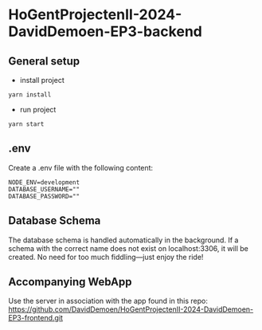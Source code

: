 # HoGentProjectenII-2024-DavidDemoen-EP3-backend

## General setup
- install project
```
yarn install
```
- run project
```
yarn start
```
## .env
Create a .env file with the following content:
```
NODE_ENV=development
DATABASE_USERNAME=""
DATABASE_PASSWORD=""
```
## Database Schema
The database schema is handled automatically in the background. If a schema with the correct name does not exist on localhost:3306, it will be created. No need for too much fiddling—just enjoy the ride!
## Accompanying WebApp
Use the server in association with the app found in this repo:  
https://github.com/DavidDemoen/HoGentProjectenII-2024-DavidDemoen-EP3-frontend.git
